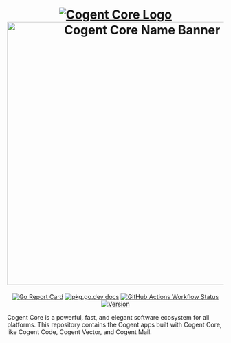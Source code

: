 <h1 align="center">
    <a href="https://cogentcore.org/core">
        <img alt="Cogent Core Logo" src="https://raw.githubusercontent.com/cogentcore/core/main/icon.svg"><br>
        <img alt="Cogent Core Name Banner" width="612" src="https://raw.githubusercontent.com/cogentcore/core/main/name.svg">
    </a>
</h1>

<p align="center">
    <a href="https://goreportcard.com/report/cogentcore.org/cogent"><img src="https://goreportcard.com/badge/cogentcore.org/cogent" alt="Go Report Card"></a>
    <a href="https://pkg.go.dev/cogentcore.org/cogent"><img src="https://img.shields.io/badge/dev-reference-007d9c?logo=go&logoColor=white&style=flat" alt="pkg.go.dev docs"></a>
    <a href="https://github.com/cogentcore/cogent/actions"><img alt="GitHub Actions Workflow Status" src="https://img.shields.io/github/actions/workflow/status/cogentcore/cogent/go.yml"></a>
    <a href="https://github.com/cogentcore/cogent/tags"><img alt="Version" src="https://img.shields.io/github/v/tag/cogentcore/cogent?label=version"></a>
</p>

Cogent Core is a powerful, fast, and elegant software ecosystem for all platforms. This repository contains the Cogent apps built with Cogent Core, like Cogent Code, Cogent Vector, and Cogent Mail.

